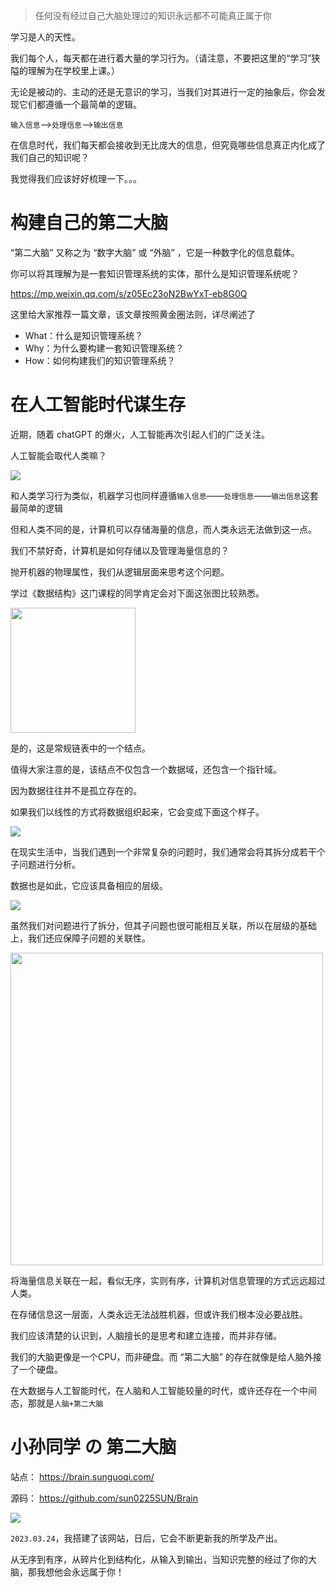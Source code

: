> 任何没有经过自己大脑处理过的知识永远都不可能真正属于你

学习是人的天性。

我们每个人，每天都在进行着大量的学习行为。（请注意，不要把这里的“学习”狭隘的理解为在学校里上课。）

无论是被动的、主动的还是无意识的学习，当我们对其进行一定的抽象后，你会发现它们都遵循一个最简单的逻辑。

`输入信息`——>`处理信息`——>`输出信息`

在信息时代，我们每天都会接收到无比庞大的信息，但究竟哪些信息真正内化成了我们自己的知识呢？

我觉得我们应该好好梳理一下。。。

# 构建自己的第二大脑

“第二大脑” 又称之为 “数字大脑” 或 “外脑” ，它是一种数字化的信息载体。

你可以将其理解为是一套知识管理系统的实体，那什么是知识管理系统呢？

https://mp.weixin.qq.com/s/z05Ec23oN2BwYxT-eb8G0Q

这里给大家推荐一篇文章，该文章按照黄金圈法则，详尽阐述了

- What：什么是知识管理系统？
- Why：为什么要构建一套知识管理系统？
- How：如何构建我们的知识管理系统？

# 在人工智能时代谋生存

近期，随着 chatGPT 的爆火，人工智能再次引起人们的广泛关注。

人工智能会取代人类嘛？

<img src="https://files.sunguoqi.com/images/202303260115599.png"/>

和人类学习行为类似，机器学习也同样遵循`输入信息`——`处理信息`——`输出信息`这套最简单的逻辑

但和人类不同的是，计算机可以存储海量的信息，而人类永远无法做到这一点。

我们不禁好奇，计算机是如何存储以及管理海量信息的？

抛开机器的物理属性，我们从逻辑层面来思考这个问题。

学过《数据结构》这门课程的同学肯定会对下面这张图比较熟悉。

<img width="200" src="https://files.sunguoqi.com/images/202303260008501.png"/>

是的，这是常规链表中的一个结点。

值得大家注意的是，该结点不仅包含一个数据域，还包含一个指针域。

因为数据往往并不是孤立存在的。

如果我们以线性的方式将数据组织起来，它会变成下面这个样子。

<img src="https://files.sunguoqi.com/images/202303260014929.png"/>

在现实生活中，当我们遇到一个非常复杂的问题时，我们通常会将其拆分成若干个子问题进行分析。

数据也是如此，它应该具备相应的层级。

<img src="https://files.sunguoqi.com/images/202303260043013.png"/>

虽然我们对问题进行了拆分，但其子问题也很可能相互关联，所以在层级的基础上，我们还应保障子问题的关联性。

<img width="500" src="https://files.sunguoqi.com/images/202303260044784.jpg"/>

将海量信息关联在一起，看似无序，实则有序，计算机对信息管理的方式远远超过人类。

在存储信息这一层面，人类永远无法战胜机器，但或许我们根本没必要战胜。

我们应该清楚的认识到，人脑擅长的是思考和建立连接，而并非存储。

我们的大脑更像是一个CPU，而非硬盘。而 “第二大脑” 的存在就像是给人脑外接了一个硬盘。

在大数据与人工智能时代，在人脑和人工智能较量的时代，或许还存在一个中间态，那就是`人脑+第二大脑`


# 小孙同学 の 第二大脑

站点： https://brain.sunguoqi.com/

源码： https://github.com/sun0225SUN/Brain

<img src="https://files.sunguoqi.com/images/202303261312397.png"/>

`2023.03.24`，我搭建了该网站，日后，它会不断更新我的所学及产出。

从无序到有序，从碎片化到结构化，从输入到输出，当知识完整的经过了你的大脑，那我想他会永远属于你！